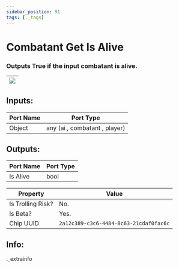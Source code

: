 ```yaml
---
sidebar_position: 91
tags: [._tags]
---
```


# Combatant Get Is Alive


### Outputs True if the input combatant is alive.

| ![](https://images-ext-2.discordapp.net/external/MPmIaQzlEPmgGWlgi-WxBBXt0Bjv_zWPkg1y1f_sy3s/https/www.recroomcircuits.com/image/circuit/absolute-value?width=206&height=108) |
|-----|

## Inputs:
| Port Name | Port Type |
|-----------|-----------|
| Object | any (ai , combatant , player) |

## Outputs:
| Port Name | Port Type |
|-----------|-----------|
| Is Alive | bool | 

| Property  | Value |
|-------------------|-----------|
| Is Trolling Risk? | No. |
| Is Beta? | Yes. |
| Chip UUID | `2a12c389-c3c6-4484-8c63-21cdaf0fac6c` |

## Info:
._extrainfo